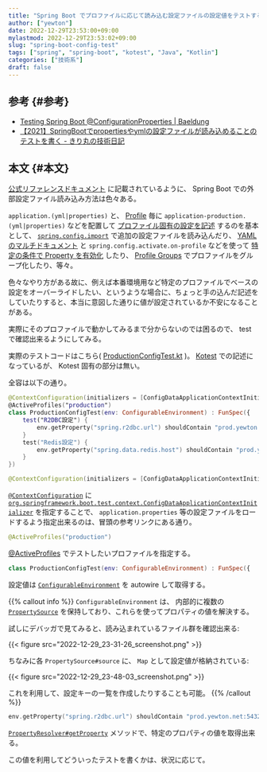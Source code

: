 ```yaml
---
title: "Spring Boot でプロファイルに応じて読み込む設定ファイルの設定値をテストする"
author: ["yewton"]
date: 2022-12-29T23:53:00+09:00
mylastmod: 2022-12-29T23:53:02+09:00
slug: "spring-boot-config-test"
tags: ["spring", "spring-boot", "kotest", "Java", "Kotlin"]
categories: ["技術系"]
draft: false
---
```


## 参考 {#参考}

-   [Testing Spring Boot @ConfigurationProperties | Baeldung](https://www.baeldung.com/spring-boot-testing-configurationproperties)
-   [【2021】SpringBootでpropertiesやymlの設定ファイルが読み込めることのテストを書く - きり丸の技術日記](https://nainaistar.hatenablog.com/entry/2021/03/30/120000)


## 本文 {#本文}

[公式リファレンスドキュメント](https://docs.spring.io/spring-boot/docs/3.0.1/reference/htmlsingle/#features.external-config) に記載されているように、 Spring Boot での外部設定ファイル読み込み方法は色々ある。

`application.(yml|properties)` と、 [Profile](https://docs.spring.io/spring-boot/docs/3.0.1/reference/htmlsingle/#features.profiles) 毎に `application-production.(yml|properties)` などを配置して [プロファイル固有の設定を記述](https://docs.spring.io/spring-boot/docs/3.0.1/reference/htmlsingle/#features.external-config.files.profile-specific) するのを基本として、
[`spring.config.import`](https://docs.spring.io/spring-boot/docs/3.0.1/reference/htmlsingle/#features.external-config.files.importing) で追加の設定ファイルを読み込んだり、
[YAML のマルチドキュメント](https://docs.spring.io/spring-boot/docs/3.0.1/reference/htmlsingle/#features.external-config.files.multi-document) と `spring.config.activate.on-profile` などを使って [特定の条件で Property を有効化](https://docs.spring.io/spring-boot/docs/3.0.1/reference/htmlsingle/#features.external-config.files.activation-properties) したり、
[Profile Groups](https://docs.spring.io/spring-boot/docs/3.0.1/reference/htmlsingle/#features.profiles.groups) でプロファイルをグループ化したり、等々。

色々なやり方がある故に、例えば本番環境用など特定のプロファイルでベースの設定をオーバーライドしたい、というような場合に、ちょっと手の込んだ記述をしていたりすると、本当に意図した通りに値が設定されているか不安になることがある。

実際にそのプロファイルで動かしてみるまで分からないのでは困るので、 test で確認出来るようにしてみる。

実際のテストコードはこちら( [ProductionConfigTest.kt](https://github.com/yewton/asobiba/blob/8af5b30f3c66669b1d83988713b98e6d32ef6aff/reactive-webapp/src/test/kotlin/net/yewton/asobiba/reactivewebapp/ProductionConfigTest.kt) )。
[Kotest](https://kotest.io/) での記述になっているが、 Kotest 固有の部分は無い。

全容は以下の通り。

```kotlin
@ContextConfiguration(initializers = [ConfigDataApplicationContextInitializer::class])
@ActiveProfiles("production")
class ProductionConfigTest(env: ConfigurableEnvironment) : FunSpec({
    test("R2DBC設定") {
        env.getProperty("spring.r2dbc.url") shouldContain "prod.yewton.net:5432"
    }
    test("Redis設定") {
        env.getProperty("spring.data.redis.host") shouldContain "prod.yewton.net"
    }
})
```

```kotlin
@ContextConfiguration(initializers = [ConfigDataApplicationContextInitializer::class])
```

[`@ContextConfiguration`](https://docs.spring.io/spring-framework/docs/6.0.3/javadoc-api/org/springframework/test/context/ContextConfiguration.html) に [`org.springframework.boot.test.context.ConfigDataApplicationContextInitializer`](https://docs.spring.io/spring-boot/docs/3.0.1/api/org/springframework/boot/test/context/ConfigDataApplicationContextInitializer.html) を指定することで、 `application.properties` 等の設定ファイルをロードするよう指定出来るのは、冒頭の参考リンクにある通り。

```kotlin
@ActiveProfiles("production")
```

[@ActiveProfiles](https://docs.spring.io/spring-framework/docs/6.0.3/javadoc-api/org/springframework/test/context/ActiveProfiles.html) でテストしたいプロファイルを指定する。

```kotlin
class ProductionConfigTest(env: ConfigurableEnvironment) : FunSpec({
```

設定値は [`ConfigurableEnvironment`](https://docs.spring.io/spring-framework/docs/6.0.3/javadoc-api/org/springframework/core/env/ConfigurableEnvironment.html) を autowire して取得する。

{{% callout info %}}
`ConfigurableEnvironment` は、 内部的に複数の [`PropertySource`](https://docs.spring.io/spring-framework/docs/6.0.3/javadoc-api/org/springframework/core/env/PropertySource.html) を保持しており、これらを使ってプロパティの値を解決する。

試しにデバッガで見てみると、読み込まれているファイル群を確認出来る:

{{< figure src="2022-12-29_23-31-26_screenshot.png" >}}

ちなみに各 `PropertySource#source` に、 `Map` として設定値が格納されている:

{{< figure src="2022-12-29_23-48-03_screenshot.png" >}}

これを利用して、設定キーの一覧を作成したりすることも可能。
{{% /callout %}}

```kotlin
env.getProperty("spring.r2dbc.url") shouldContain "prod.yewton.net:5432"
```

[`PropertyResolver#getProperty`](2022-12-29_23-31-26_screenshot.png) メソッドで、特定のプロパティの値を取得出来る。

この値を利用してどういったテストを書くかは、状況に応じて。